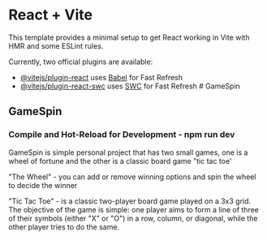 # React + Vite

This template provides a minimal setup to get React working in Vite with HMR and some ESLint rules.

Currently, two official plugins are available:

- [@vitejs/plugin-react](https://github.com/vitejs/vite-plugin-react/blob/main/packages/plugin-react/README.md) uses [Babel](https://babeljs.io/) for Fast Refresh
- [@vitejs/plugin-react-swc](https://github.com/vitejs/vite-plugin-react-swc) uses [SWC](https://swc.rs/) for Fast Refresh
  #   G a m e S p i n 
   
   

##  G a m e S p i n 

### Compile and Hot-Reload for Development - npm run dev

 G a m e S p i n  is simple personal project that has two small games, one is a wheel of 
fortune and the other is a classic board game "tic tac toe'

"The Wheel" - you can add or remove winning options and spin the wheel to decide the winner

"Tic Tac Toe" - is a classic two-player board game played on a 3x3 grid. The objective of the game is simple: one player aims to form a line of 
three of their symbols (either "X" or "O") in a row, column, or diagonal, while the other player tries to do the same.
